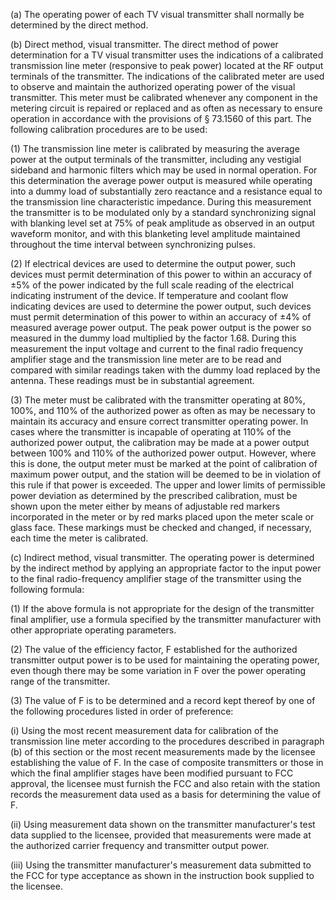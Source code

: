 (a) The operating power of each TV visual transmitter shall normally be determined by the direct method.

(b) Direct method, visual transmitter. The direct method of power determination for a TV visual transmitter uses the indications of a calibrated transmission line meter (responsive to peak power) located at the RF output terminals of the transmitter. The indications of the calibrated meter are used to observe and maintain the authorized operating power of the visual transmitter. This meter must be calibrated whenever any component in the metering circuit is repaired or replaced and as often as necessary to ensure operation in accordance with the provisions of § 73.1560 of this part. The following calibration procedures are to be used:

(1) The transmission line meter is calibrated by measuring the average power at the output terminals of the transmitter, including any vestigial sideband and harmonic filters which may be used in normal operation. For this determination the average power output is measured while operating into a dummy load of substantially zero reactance and a resistance equal to the transmission line characteristic impedance. During this measurement the transmitter is to be modulated only by a standard synchronizing signal with blanking level set at 75% of peak amplitude as observed in an output waveform monitor, and with this blanketing level amplitude maintained throughout the time interval between synchronizing pulses.

(2) If electrical devices are used to determine the output power, such devices must permit determination of this power to within an accuracy of ±5% of the power indicated by the full scale reading of the electrical indicating instrument of the device. If temperature and coolant flow indicating devices are used to determine the power output, such devices must permit determination of this power to within an accuracy of ±4% of measured average power output. The peak power output is the power so measured in the dummy load multiplied by the factor 1.68. During this measurement the input voltage and current to the final radio frequency amplifier stage and the transmission line meter are to be read and compared with similar readings taken with the dummy load replaced by the antenna. These readings must be in substantial agreement.

(3) The meter must be calibrated with the transmitter operating at 80%, 100%, and 110% of the authorized power as often as may be necessary to maintain its accuracy and ensure correct transmitter operating power. In cases where the transmitter is incapable of operating at 110% of the authorized power output, the calibration may be made at a power output between 100% and 110% of the authorized power output. However, where this is done, the output meter must be marked at the point of calibration of maximum power output, and the station will be deemed to be in violation of this rule if that power is exceeded. The upper and lower limits of permissible power deviation as determined by the prescribed calibration, must be shown upon the meter either by means of adjustable red markers incorporated in the meter or by red marks placed upon the meter scale or glass face. These markings must be checked and changed, if necessary, each time the meter is calibrated.

(c) Indirect method, visual transmitter. The operating power is determined by the indirect method by applying an appropriate factor to the input power to the final radio-frequency amplifier stage of the transmitter using the following formula:
              

(1) If the above formula is not appropriate for the design of the transmitter final amplifier, use a formula specified by the transmitter manufacturer with other appropriate operating parameters.

(2) The value of the efficiency factor, F established for the authorized transmitter output power is to be used for maintaining the operating power, even though there may be some variation in F over the power operating range of the transmitter.

(3) The value of F is to be determined and a record kept thereof by one of the following procedures listed in order of preference:

(i) Using the most recent measurement data for calibration of the transmission line meter according to the procedures described in paragraph (b) of this section or the most recent measurements made by the licensee establishing the value of F. In the case of composite transmitters or those in which the final amplifier stages have been modified pursuant to FCC approval, the licensee must furnish the FCC and also retain with the station records the measurement data used as a basis for determining the value of F.

(ii) Using measurement data shown on the transmitter manufacturer's test data supplied to the licensee, provided that measurements were made at the authorized carrier frequency and transmitter output power.

(iii) Using the transmitter manufacturer's measurement data submitted to the FCC for type acceptance as shown in the instruction book supplied to the licensee.
              

